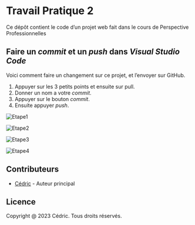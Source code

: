 # Travail Pratique 2
Ce dépôt contient le code d’un projet web fait dans le cours de Perspective Professionnelles

## Faire un _commit_ et un _push_ dans _Visual Studio Code_

Voici comment faire un changement sur ce projet, et l’envoyer sur GitHub.
1. Appuyer sur les 3 petits points et ensuite sur pull.
2. Donner un nom a votre _commit_.
3. Appuyer sur le bouton _commit_.
4. Ensuite appuyer _push_.

![Etape1](/img/3points+pull.png)

![Etape2](/img/3points+push.png)

![Etape3](/img/ajouterNom.png)

![Etape4](/img/commit.png)

## Contributeurs

- [Cédric](https://github.com/Leptitroy/2434411) - Auteur principal

## Licence

Copyright @ 2023 Cédric. Tous droits réservés.

